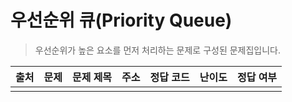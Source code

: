 # 우선순위 큐(Priority Queue)

> 우선순위가 높은 요소를 먼저 처리하는 문제로 구성된 문제집입니다.

| 출처 | 문제 | 문제 제목 | 주소 | 정답 코드 | 난이도 | 정답 여부 |
| ---- | ---- | --------- | ---- | --------- | ------ | --------- |
|      |      |           |      |           |        |           |
